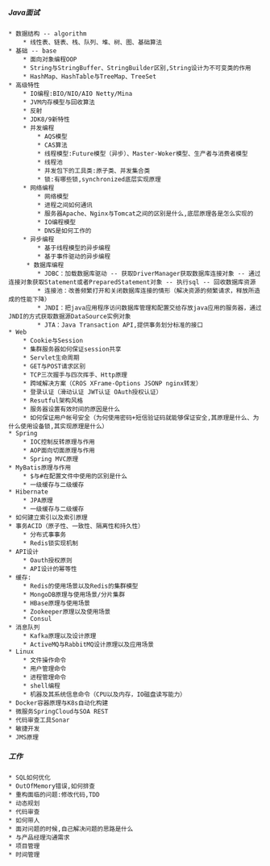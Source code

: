 ##### Java面试
    * 数据结构 -- algorithm
        * 线性表、链表、栈、队列、堆、树、图、基础算法
    * 基础 -- base
        * 面向对象编程OOP
        * String与StringBuffer、StringBuilder区别,String设计为不可变类的作用
        * HashMap、HashTable与TreeMap、TreeSet
    * 高级特性
        * IO编程:BIO/NIO/AIO Netty/Mina
        * JVM内存模型与回收算法
        * 反射
        * JDK8/9新特性
        * 并发编程
            * AQS模型
            * CAS算法
            * 线程模型:Future模型（异步）、Master-Woker模型、生产者与消费者模型
            * 线程池
            * 并发包下的工具类:原子类、并发集合类
            * 锁:有哪些锁,synchronized底层实现原理
        * 网络编程
            * 网络模型
            * 进程之间如何通讯
            * 服务器Apache、Nginx与Tomcat之间的区别是什么,底层原理各是怎么实现的
            * IO编程模型
            * DNS是如何工作的
        * 异步编程
            * 基于线程模型的异步编程
            * 基于事件驱动的异步编程
         * 数据库编程
            * JDBC：加载数据库驱动 -- 获取DriverManager获取数据库连接对象 -- 通过连接对象获取Statement或者PreparedStatement对象 -- 执行sql -- 回收数据库资源
            * 连接池：改善频繁打开和关闭数据库连接的情形（解决资源的频繁请求，释放所造成的性能下降）
            * JNDI：把java应用程序访问数据库管理和配置交给存放java应用的服务器，通过JNDI的方式获取数据源DataSource实例对象
            * JTA：Java Transaction API,提供事务划分标准的接口
    * Web
        * Cookie与Session
        * 集群服务器如何保证session共享
        * Servlet生命周期
        * GET与POST请求区别
        * TCP三次握手与四次挥手、Http原理
        * 跨域解决方案（CROS XFrame-Options JSONP nginx转发）
        * 登录认证（滑动认证 JWT认证 OAuth授权认证）
        * Resutful架构风格
        * 服务器设置有效时间的原因是什么
        * 如何保证用户帐号安全（为何使用密码+短信验证码就能够保证安全,其原理是什么、为什么使用设备锁,其实现原理是什么）
    * Spring
        * IOC控制反转原理与作用
        * AOP面向切面原理与作用
        * Spring MVC原理
    * MyBatis原理与作用
        * $与#在配置文件中使用的区别是什么
        * 一级缓存与二级缓存
    * Hibernate
        * JPA原理
        * 一级缓存与二级缓存
    * 如何建立索引以及索引原理
    * 事务ACID（原子性、一致性、隔离性和持久性）
        * 分布式事事务
        * Redis锁实现机制
    * API设计
        * Oauth授权原则
        * API设计的幂等性
    * 缓存:
        * Redis的使用场景以及Redis的集群模型
        * MongoDB原理与使用场景/分片集群
        * HBase原理与使用场景
        * Zookeeper原理以及使用场景
        * Consul
    * 消息队列
        * Kafka原理以及设计原理
        * ActiveMQ与RabbitMQ设计原理以及应用场景
    * Linux
        * 文件操作命令
        * 用户管理命令
        * 进程管理命令
        * shell编程
        * 机器及其系统信息命令（CPU以及内存，IO磁盘读写能力）
    * Docker容器原理与K8s自动化构建
    * 微服务SpringCloud与SOA REST
    * 代码审查工具Sonar
    * 敏捷开发
    * JMS原理
    
##### 工作
    * SQL如何优化
    * OutOfMemory错误,如何排查
    * 重构面临的问题:修改代码,TDD
    * 动态规划
    * 代码审查
    * 如何带人
    * 面对问题的时候,自己解决问题的思路是什么
    * 与产品经理沟通需求
    * 项目管理
    * 时间管理
